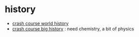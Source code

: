 # history
-   [crash course world history](crash-course-world-history)
-   [crash course big history](crash-course-big-history) : need chemistry, a bit of physics
